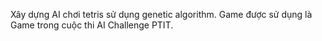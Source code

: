 Xây dựng AI chơi tetris sử dụng genetic algorithm.
Game được sử dụng là Game trong cuộc thi AI Challenge PTIT.
